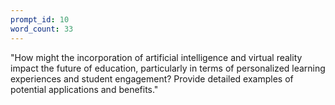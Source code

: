 ```yaml
---
prompt_id: 10
word_count: 33
---
```


"How might the incorporation of artificial intelligence and virtual reality impact the future of education, particularly in terms of personalized learning experiences and student engagement? Provide detailed examples of potential applications and benefits."
